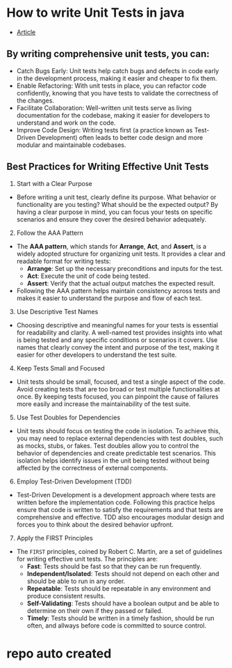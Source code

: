 # How to write Unit Tests in java
- [Article](https://www.linkedin.com/pulse/writing-effective-unit-tests-best-practices-patterns-vijay-londhe/)

## By writing comprehensive unit tests, you can:
- Catch Bugs Early: Unit tests help catch bugs and defects in code early in the development process, making it easier and cheaper to fix them.
- Enable Refactoring: With unit tests in place, you can refactor code confidently, knowing that you have tests to validate the correctness of the changes.
- Facilitate Collaboration: Well-written unit tests serve as living documentation for the codebase, making it easier for developers to understand and work on the code.
- Improve Code Design: Writing tests first (a practice known as Test-Driven Development) often leads to better code design and more modular and maintainable codebases.

## Best Practices for Writing Effective Unit Tests
1. Start with a Clear Purpose 
  - Before writing a unit test, clearly define its purpose. What behavior or functionality are you testing? What should be the expected output? By having a clear purpose in mind, you can focus your tests on specific scenarios and ensure they cover the desired behavior adequately.
2. Follow the AAA Pattern
  - The **AAA pattern**, which stands for **Arrange**, **Act**, and **Assert**, is a widely adopted structure for organizing unit tests. It provides a clear and readable format for writing tests:
    - **Arrange**: Set up the necessary preconditions and inputs for the test.
    - **Act**: Execute the unit of code being tested.
    - **Assert**: Verify that the actual output matches the expected result.
  - Following the AAA pattern helps maintain consistency across tests and makes it easier to understand the purpose and flow of each test.
3. Use Descriptive Test Names
  - Choosing descriptive and meaningful names for your tests is essential for readability and clarity. A well-named test provides insights into what is being tested and any specific conditions or scenarios it covers. Use names that clearly convey the intent and purpose of the test, making it easier for other developers to understand the test suite.
4. Keep Tests Small and Focused 
  - Unit tests should be small, focused, and test a single aspect of the code. Avoid creating tests that are too broad or test multiple functionalities at once. By keeping tests focused, you can pinpoint the cause of failures more easily and increase the maintainability of the test suite.
5. Use Test Doubles for Dependencies
  - Unit tests should focus on testing the code in isolation. To achieve this, you may need to replace external dependencies with test doubles, such as mocks, stubs, or fakes. Test doubles allow you to control the behavior of dependencies and create predictable test scenarios. This isolation helps identify issues in the unit being tested without being affected by the correctness of external components.
6. Employ Test-Driven Development (TDD)
  - Test-Driven Development is a development approach where tests are written before the implementation code. Following this practice helps ensure that code is written to satisfy the requirements and that tests are comprehensive and effective. TDD also encourages modular design and forces you to think about the desired behavior upfront. 
7. Apply the FIRST Principles
  - The `FIRST` principles, coined by Robert C. Martin, are a set of guidelines for writing effective unit tests. The principles are:
    - **Fast**: Tests should be fast so that they can be run frequently.
    - **Independent/Isolated**: Tests should not depend on each other and should be able to run in any order.
    - **Repeatable**: Tests should be repeatable in any environment and produce consistent results.
    - **Self-Validating**: Tests should have a boolean output and be able to determine on their own if they passed or failed.
    - **Timely**: Tests should be written in a timely fashion, should be run often, and allways before code is committed to source control.
# repo auto created
